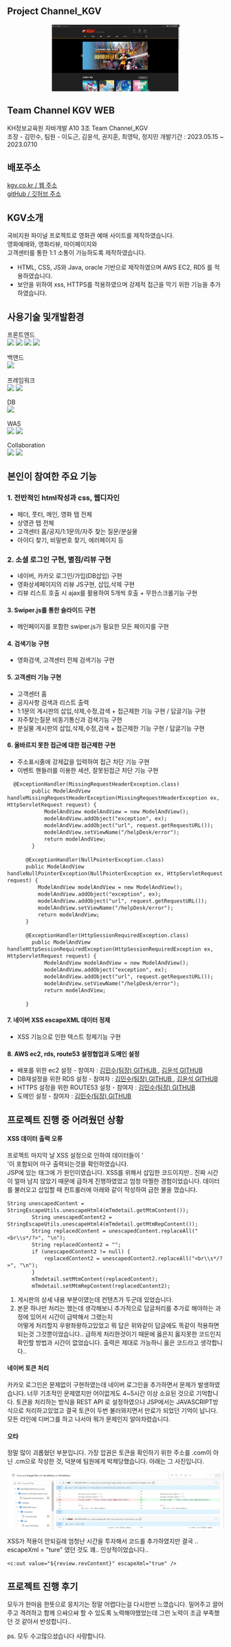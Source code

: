 ## Project Channel_KGV


<p align="center"><img src="/img/kgv2.png" /></p>

## Team Channel KGV WEB
  KH정보교육원 자바개발 A10 3조 Team Channel_KGV<br>
  조장 - 김민수, 팀원 - 이도근, 김윤석, 권지훈, 최영탁, 정지민
  개발기간 : 2023.05.15 ~ 2023.07.10

## 배포주소
 [ kgv.co.kr / 웹 주소 ](https://kgv.co.kr)<br>
 [ gitHub / 깃허브 주소 ](https://github.com/MSKY219/FINAL_PROJECT)


## KGV소개

 국비지원 파이널 프로젝트로 영화관 예매 사이트를 제작하였습니다.<br>
 영화예매와, 영화리뷰, 마이페이지와<br> 고객센터를 통한 1:1 소통이 가능하도록 제작하였습니다.
 - HTML, CSS, JS와 Java, oracle 기반으로 제작하였으며 AWS EC2, RD5 를 적용하였습니다.
 - 보안을 위하여 xss, HTTPS를 적용하였으며 강제적 접근을 막기 위한 기능을 추가하였습니다.

## 사용기술 및개발환경 

 프론트엔드<br>
  <img src="https://img.shields.io/badge/html5-E34F26?style=for-the-badge&logo=html5&logoColor=white">    <img src="https://img.shields.io/badge/css-1572B6?style=for-the-badge&logo=css3&logoColor=white">   <img src="https://img.shields.io/badge/javascript-F7DF1E?style=for-the-badge&logo=javascript&logoColor=black"> <img src="https://img.shields.io/badge/jquery-0769AD?style=for-the-badge&logo=jquery&logoColor=white">

 백앤드<br>
    <img src="https://img.shields.io/badge/java-007396?style=for-the-badge&logo=java&logoColor=white">     

 프레임워크<br>
 <img src="https://img.shields.io/badge/spring-6DB33F?style=for-the-badge&logo=spring&logoColor=white">  <img src="https://img.shields.io/badge/jquery-0769AD?style=for-the-badge&logo=jquery&logoColor=white">

 DB<br>
 <img src="https://img.shields.io/badge/oracle-F80000?style=for-the-badge&logo=oracle&logoColor=white">

 WAS<br>
 <img src="https://img.shields.io/badge/amazonaws-232F3E?style=for-the-badge&logo=amazonaws&logoColor=white">  <img src="https://img.shields.io/badge/apache tomcat-F8DC75?style=for-the-badge&logo=apachetomcat&logoColor=white">

Collaboration<br>
<img src="https://img.shields.io/badge/github-181717?style=for-the-badge&logo=github&logoColor=white"> <img src="https://img.shields.io/badge/git-F05032?style=for-the-badge&logo=git&logoColor=white">

## 본인이 참여한 주요 기능
<h3>1. 전반적인 html작성과 css, 웹디자인</h3>

  - 헤더, 풋터, 메인, 영화 탭 전체
  - 상영관 탭 전체
  - 고객센터 홈/공지/1:1문의/자주 찾는 질문/분실물
  - 아이디 찾기, 비밀번호 찾기, 에러페이지 등 </h3>

<h3>2. 소셜 로그인 구현, 별점/리뷰 구현</h3>

 - 네이버, 카카오 로그인/가입(DB삽입) 구현
 - 영화상세페이지의 리뷰 JS구현, 삽입,삭제 구현
 - 리뷰 리스트 호출 시 ajax를 활용하여 5개씩 호출 + 무한스크롤기능 구현

<h4>3. Swiper.js를 통한 슬라이드 구현 </h4>

 - 메인페이지를 포함한 swiper.js가 필요한 모든 페이지를 구현

<h4>4. 검색기능 구현</h4>

 - 영화검색, 고객센터 전체 검색기능 구현

<h4>5. 고객센터 기능 구현</h4>

 - 고객센터 홈
 - 공지사항 검색과 리스트 출력
 - 1:1문의 게시판의 삽입,삭제,수정,검색 + 접근제한 기능 구현 / 답글기능 구현
 - 자주찾는질문 비동기통신과 검색기능 구현
 - 분실물 게시판의 삽입,삭제,수정,검색 + 접근제한 기능 구현 / 답글기능 구현

<h4>6. 올바르지 못한 접근에 대한 접근제한 구현</h4>

 - 주소표시줄에 강제값을 입력하여 접근 차단 기능 구현
 - 이벤트 핸들러를 이용한 세션, 잘못된접근 차단 기능 구현
```
  @ExceptionHandler(MissingRequestHeaderException.class)
	    public ModelAndView handleMissingRequestHeaderException(MissingRequestHeaderException ex, HttpServletRequest request) {
	        ModelAndView modelAndView = new ModelAndView();
	        modelAndView.addObject("exception", ex);
	        modelAndView.addObject("url", request.getRequestURL());
	        modelAndView.setViewName("/helpDesk/error"); 
	        return modelAndView;
	    }
	  
	  @ExceptionHandler(NullPointerException.class)
	  public ModelAndView handleNullPointerException(NullPointerException ex, HttpServletRequest request) {
	      ModelAndView modelAndView = new ModelAndView();
	      modelAndView.addObject("exception", ex);
	      modelAndView.addObject("url", request.getRequestURL());
	      modelAndView.setViewName("/helpDesk/error");  
	      return modelAndView;
	  }
	  
	  @ExceptionHandler(HttpSessionRequiredException.class)
	    public ModelAndView handleHttpSessionRequiredException(HttpSessionRequiredException ex, HttpServletRequest request) {
	        ModelAndView modelAndView = new ModelAndView();
	        modelAndView.addObject("exception", ex);
	        modelAndView.addObject("url", request.getRequestURL());
	        modelAndView.setViewName("/helpDesk/error");  
	        return modelAndView;
	
	  }
```

<h4>7. 네이버 XSS escapeXML 데이터 정제 </h4>

 - XSS 기능으로 인한 텍스트 정제기능 구현

<h4>8. AWS ec2, rds, route53 설정협업과 도메인 설정 </h4>

 - 배포를 위한 ec2 설정 - 참여자 : [ 김민수(팀장) GITHUB ](https://github.com/MSKY219), [ 김윤석 GITHUB ](https://github.com/rjrjsktl)
 - DB재설정을 위한 RDS 설정  - 참여자 : [ 김민수(팀장) GITHUB ](https://github.com/MSKY219), [ 김윤석 GITHUB ](https://github.com/rjrjsktl)
 - HTTPS 설정을 위한 ROUTE53 설정 - 참여자 : [ 김민수(팀장) GITHUB ](https://github.com/MSKY219)
 - 도메인 설정 - 참여자 : [ 김민수(팀장) GITHUB ](https://github.com/MSKY219)

## 프로젝트 진행 중 어려웠던 상황

<h4 >XSS 데이터 출력 오류 </h4>
프로젝트 마지막 날 XSS 설정으로 인하여 데이터들이 '<br>'이 포함되어 마구 출력되는것을 확인하였습니다.<br>
JSP에 있는 태그에 <escapeXml = "true">가 원인이였습니다. XSS를 위해서 삽입한 코드이지만..
진짜 시간이 얼마 남지 않았기 때문에 급하게 진행하였었고 엄청 아찔한 경험이었습니다.
데이터를 불러오고 삽입할 때 컨트롤러에 아래와 같이 작성하여 급한 불을 껐습니다.

```
String unescapedContent = StringEscapeUtils.unescapeHtml4(mTmdetail.getMtmContent());
		String unescapedContent2 = StringEscapeUtils.unescapeHtml4(mTmdetail.getMtmRepContent());
        String replacedContent = unescapedContent.replaceAll("<br\\s*/?>", "\n");
        String replacedContent2 = "";
        if (unescapedContent2 != null) {
            replacedContent2 = unescapedContent2.replaceAll("<br\\s*/?>", "\n");
        }
		mTmdetail.setMtmContent(replacedContent);
		mTmdetail.setMtmRepContent(replacedContent2);
```
1. 게시판의 상세 내용 부분이였는데 컨텐츠가 두군데 있었습니다.
2. 본문 하나만 처리는 했는데 생각해보니 추가적으로 답글처리를 추가로 해야하는 과정에 있어서 시간이 급박해서 그랬는지<br>
어떻게 처리할지 우왕좌왕하고있었고 뭐 답은 위와같이 답글에도 똑같이 적용하면 되는것 그것뿐이었습니다..
급하게 처리한것이기 때문에 옳은지 옳지못한 코드인지 확인할 방법과 시간이 없었습니다. 출력은 제대로 가능하니 옳은 코드라고 생각합니다..


<h4> 네이버 토큰 처리 </h4>
카카오 로그인은 문제없이 구현하였는데 네이버 로그인을 추가하면서 문제가 발생하였습니다.
너무 기초적인 문제였지만 어이없게도 4~5시간 이상 소요된 것으로 기억합니다.
토큰을 처리하는 방식을 REST API 로 설정하였으나
JSP에서는 JAVASCRIPT방식으로 처리하고있었고 결국 토큰이 두번 불러와지면서 만료가 되었던 기억이 납니다.
모든 라인에 디버그를 하고 나서야 뭐가 문제인지 알아차렸습니다.


<h4>오타</h4>
정말 많이 괴롭혔던 부분입니다.
가장 압권은 토큰을 확인하기 위한 주소를 .com이 아닌 .cm으로 작성한 것, 덕분에 팀원에게 박제당했습니다. 아래는 그 사진입니다.
<p align="center"><img src="/img/babo.png" /></p>
XSS가 적용이 안되길래 엄청난 시간을 투자해서 코드를 추가하였지만 결국 .. escapeXml = "ture" 였던 것도 꽤..
인상적이었습니다..

```
<c:out value="${review.revContent}" escapeXml="true" />
```

## 프로젝트 진행 후기

모두가 한마음 한뜻으로 뭉치기는 정말 어렵다는걸 다시한번 느꼈습니다.
밀어주고 끌어주고 격려하고 함께 으쌰으쌰 할 수 있도록 노력해야했었는데 그런 노력이 조금 부족했던 것 같아서 반성합니다..

ps. 모두 수고많으셨습니다 사랑합니다.
